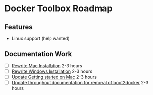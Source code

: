 # Docker Toolbox Roadmap

## Features 

* Linux support (help wanted) 

## Documentation Work

* [ ] [Rewrite Mac Installation](https://github.com/docker/docker/issues/14561) 2-3 hours
* [ ] [Rewrite Windows Installation](https://github.com/docker/docker/issues/14560) 2-3 hours
* [ ] [Update Getting started on Mac](https://github.com/docker/tutorials/issues/8) 2-3 hours
* [ ] [Update throughout documentation for removal of boot2docker](https://github.com/docker/docker/issues/14563) 2-3 hours
